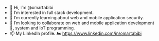 - 👋 Hi, I’m @omartabibi
- 👀 I’m interested in full stack development.
- 🌱 I’m currently learning about web and mobile application security.
- 💞️ I’m looking to collaborate on web and mobile application development 🐫, system and IoT programming.
- 📫 My LinkedIn profile. 🏍️ 
https://www.linkedin.com/in/omartabibi
<!---
omartabibi/omartabibi is a ✨ special ✨ repository because its `README.md` (this file) appears on your GitHub profile.
You can click the Preview link to take a look at your changes.
--->
